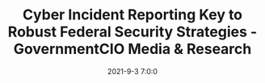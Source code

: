 ---
"title": "Cyber Incident Reporting Key to Robust Federal Security Strategies - GovernmentCIO Media &amp; Research"
"date": "2021-9-3 7:0:0"
"feed_name": "GOOGLENEWSDRILLING"
"feed_website": "https://news.google.com/search?q=drilling%2Bincident&hl=en-US&gl=US&ceid=US:en"
"feed_rss": "https://news.google.com/rss/search?q=drilling%2Bincident&hl=en-US&gl=US&ceid=US:en"
"link": "https://governmentciomedia.com/cyber-incident-reporting-key-robust-federal-security-strategies"
"file": "_posts/2021-1-1-651fc1508be34783dec1aa9e0dec309d61a8a777.md"
"accident": "0"
"drilling": "0"
"dead": "0"
"injured": "0"
---